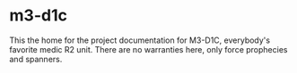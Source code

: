 # m3-d1c
This the home for the project documentation for M3-D1C, everybody's favorite medic R2 unit. There are no warranties here, only force prophecies and spanners.
